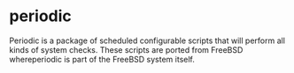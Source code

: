 # periodic
Periodic is a package of scheduled configurable scripts that will perform all kinds of system checks. These scripts are ported from FreeBSD whereperiodic is part of the FreeBSD system itself.
